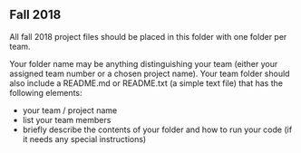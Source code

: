 Fall 2018
----
All fall 2018 project files should be placed in this folder with one folder per team. 

Your folder name may be anything distinguishing your team (either your assigned team number or a chosen project name).
Your team folder should also include a README.md or README.txt (a simple text file) that has the following elements:
* your team / project name
* list your team members
* briefly describe the contents of your folder and how to run your code (if it needs any special instructions)

